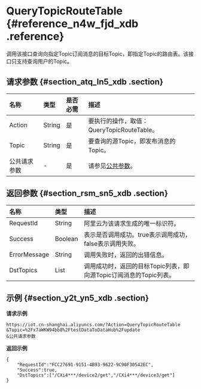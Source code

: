 # QueryTopicRouteTable {#reference_n4w_fjd_xdb .reference}

调用该接口查询向指定Topic订阅消息的目标Topic，即指定Topic的路由表。该接口只支持查询用户的Topic。

## 请求参数 {#section_atq_ln5_xdb .section}

|名称|类型|是否必需|描述|
|:-|:-|:---|:-|
|Action|String|是|要执行的操作，取值：QueryTopicRouteTable。|
|Topic|String|是|要查询的源Topic，即发布消息的Topic。|
|公共请求参数|-|是|请参见[公共参数](intl.zh-CN/云端开发指南/云端API参考/公共参数.md#)。|

## 返回参数 {#section_rsm_sn5_xdb .section}

|名称|类型|描述|
|:-|:-|:-|
|RequestId|String|阿里云为该请求生成的唯一标识符。|
|Success|Boolean|表示是否调用成功。true表示调用成功，false表示调用失败。|
|ErrorMessage|String|调用失败时，返回的出错信息。|
|DstTopics|List|调用成功时，返回的目标Topic列表，即向源Topic订阅消息的Topic列表。|

## 示例 {#section_y2t_yn5_xdb .section}

**请求示例**

```
https://iot.cn-shanghai.aliyuncs.com/?Action=QueryTopicRouteTable
&Topic=%2Fx7aWKW94bb8%2FtestDataToDataHub%2Fupdate
&公共请求参数
```

**返回示例**

```
{
    "RequestId":"FCC27691-9151-4B93-9622-9C90F30542EC",
    "Success":true,
    "DstTopics":["/CXi4***/device2/get","/CXi4***/device3/get"]
}
```


